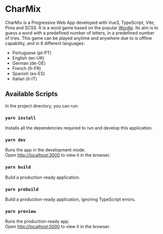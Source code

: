 # CharMix

CharMix is a Progressive Web App developed with Vue3, TypeScript, Vite, Pinia and SCSS. It is a word game based on the popular [Wordle](https://www.nytimes.com/games/wordle/index.html). Its aim is to guess a word with a predefined number of letters, in a predefined number of tries. This game can be played anytime and anywhere due to  is offline capability, and in 6 different languages:
- Portuguese (pt-PT)
- English (en-UK)
- German (de-DE)
- French (fr-FR)
- Spanish (es-ES)
- Italian (it-IT)


## Available Scripts

In the project directory, you can run:

### `yarn install`

Installs all the dependencies required to run and develop this application.

### `yarn dev`

Runs the app in the development mode.\
Open [http://localhost:3000](http://localhost:3000) to view it in the browser.

### `yarn build`

Build a production-ready application.

### `yarn prebuild`

Build a production-ready application, ignoring TypeScript errors.

### `yarn preview`

Runs the production-ready app. \
Open [http://localhost:5000](http://localhost:5000) to view it in the browser.
